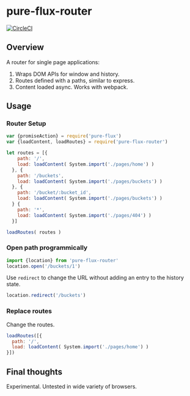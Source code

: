 # pure-flux-router

[![CircleCI](https://circleci.com/gh/PureFlux/pure-flux-router.svg?style=svg)](https://circleci.com/gh/WebsiteHQ/pure-flux-router)

## Overview

A router for single page applications:

1. Wraps DOM APIs for window and history.
2. Routes defined with a paths, similar to express.
3. Content loaded async. Works with webpack.

## Usage

### Router Setup

```js
var {promiseAction} = require('pure-flux')
var {loadContent, loadRoutes} = require('pure-flux-router')

let routes = [{
    path: '/',
    load: loadContent( System.import('./pages/home') )
  }, {
    path: '/buckets',
    load: loadContent( System.import('./pages/buckets') )
  }, {
    path: '/bucket/:bucket_id',
    load: loadContent( System.import('./pages/buckets') )
  } {
    path: '*',
    load: loadContent( System.import('./pages/404') )
  }]

loadRoutes( routes )
```

### Open path programmically

```js
import {location} from 'pure-flux-router'
location.open('/buckets/1')
```
Use `redirect` to change the URL without adding an entry to the history state.
```js
location.redirect('/buckets')
```

### Replace routes

Change the routes.

```js
loadRoutes([{
  path: '/',
  load: loadContent( System.import('./pages/home') )
}])
```

## Final thoughts

Experimental. Untested in wide variety of browsers.
